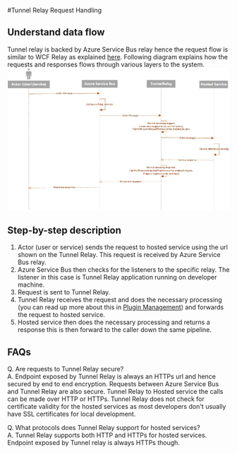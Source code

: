 #Tunnel Relay Request Handling

## Understand data flow
Tunnel relay is backed by Azure Service Bus relay hence the request flow is similar to WCF Relay as explained [here](https://docs.microsoft.com/en-us/azure/service-bus-relay/relay-wcf-dotnet-get-started). Following diagram explains how the requests and responses flows through various layers to the system.
![Request Handling](TunnelRelayWorking.png "Tunnel Relay Request handling.")

## Step-by-step description
1. Actor (user or service) sends the request to hosted service using the url shown on the Tunnel Relay. This request is received by Azure Service Bus relay.
2. Azure Service Bus then checks for the listeners to the specific relay. The listener in this case is Tunnel Relay application running on developer machine.
3. Request is sent to Tunnel Relay.
4. Tunnel Relay receives the request and does the necessary processing (you can read up more about this in [Plugin Management](PluginManagement.md)) and forwards the request to hosted service.
5. Hosted service then does the necessary processing and returns a response this is then forward to the caller down the same pipeline.

## FAQs
Q. Are requests to Tunnel Relay secure?</br>
A. Endpoint exposed by Tunnel Relay is always an HTTPs url and hence secured by end to end encryption. Requests between Azure Service Bus and Tunnel Relay are also secure. Tunnel Relay to Hosted service the calls can be made over HTTP or HTTPs. Tunnel Relay does not check for certificate validity for the hosted services as most developers don't usually have SSL certificates for local development.

Q. What protocols does Tunnel Relay support for hosted services? </br>
A. Tunnel Relay supports both HTTP and HTTPs for hosted services. Endpoint exposed by Tunnel relay is always HTTPs though. 